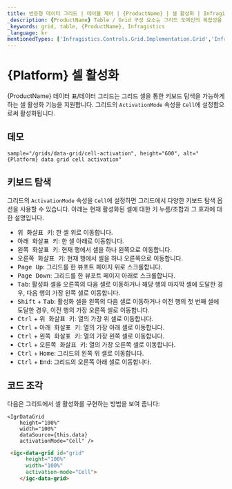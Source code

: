 ```yaml
---
title: 반응형 데이터 그리드 | 테이블 제어 | {ProductName} | 셀 활성화 | Infragistics
_description: {ProductName} Table / Grid 구성 요소는 그리드 도메인의 복잡성을 관리 가능한 API로 단순화하여 사용자가 데이터 컬렉션을 바인딩 할 수 있도록합니다.
_keywords: grid, table, {ProductName}, Infragistics
_language: kr
mentionedTypes: ['Infragistics.Controls.Grid.Implementation.Grid','Infragistics.Controls.Grid.Implementation.CellInfo', 'Infragistics.Controls.Grid.Implementation.TemplateCellInfo', 'Infragistics.Controls.Grid.Implementation.Column']
---
```


# {Platform} 셀 활성화

{ProductName} 데이터 표/데이터 그리드는 그리드 셀을 통한 키보드 탐색을 가능하게 하는 셀 활성화 기능을 지원합니다. 그리드의 `ActivationMode` 속성을 `Cell`에 설정함으로써 활성화됩니다.

## 데모


`sample="/grids/data-grid/cell-activation", height="600", alt="{Platform} data grid cell activation"`


<div class="divider--half"></div>

## 키보드 탐색

그리드의 `ActivationMode` 속성을 `Cell`에 설정하면 그리드에서 다양한 키보드 탐색 옵션을 사용할 수 있습니다. 아래는 현재 활성화된 셀에 대한 키 누름/조합과 그 효과에 대한 설명입니다.

- <kbd>위 화살표 키</kbd>: 한 셀 위로 이동합니다.
- <kbd>아래 화살표 키</kbd>: 한 셀 아래로 이동합니다.
- <kbd>왼쪽 화살표 키</kbd>: 현재 행에서 셀을 하나 왼쪽으로 이동합니다.
- <kbd>오른쪽 화살표 키</kbd>: 현재 행에서 셀을 하나 오른쪽으로 이동합니다.
- <kbd>Page Up</kbd>: 그리드를 한 뷰포트 페이지 위로 스크롤합니다.
- <kbd>Page Down</kbd>: 그리드를 한 뷰포트 페이지 아래로 스크롤합니다.
- <kbd>Tab</kbd>: 활성화 셀을 오른쪽의 다음 셀로 이동하거나 해당 행의 마지막 셀에 도달한 경우, 다음 행의 가장 왼쪽 셀로 이동합니다.
- <kbd>Shift</kbd> + <kbd>Tab</kbd>: 활성화 셀을 왼쪽의 다음 셀로 이동하거나 이전 행의 첫 번째 셀에 도달한 경우, 이전 행의 가장 오른쪽 셀로 이동합니다.
- <kbd>Ctrl</kbd> + <kbd>위 화살표 키</kbd>: 열의 가장 위 셀로 이동합니다.
- <kbd>Ctrl</kbd> + <kbd>아래 화살표 키</kbd>: 열의 가장 아래 셀로 이동합니다.
- <kbd>Ctrl</kbd> + <kbd>왼쪽 화살표 키</kbd>: 열의 가장 왼쪽 셀로 이동합니다.
- <kbd>Ctrl</kbd> + <kbd>오른쪽 화살표 키</kbd>: 열의 가장 오른쪽 셀로 이동합니다.
- <kbd>Ctrl</kbd> + <kbd>Home</kbd>: 그리드의 왼쪽 위 셀로 이동합니다.
- <kbd>Ctrl</kbd> + <kbd>End</kbd>: 그리드의 오른쪽 아래 셀로 이동합니다.

## 코드 조각

다음은 그리드에서 셀 활성화를 구현하는 방법을 보여 줍니다:

```tsx
<IgrDataGrid
    height="100%"
    width="100%"
    dataSource={this.data}
    activationMode="Cell" />
```

```html
 <igc-data-grid id="grid"
      height="100%"
      width="100%"
      activation-mode="Cell">
    </igc-data-grid>
```